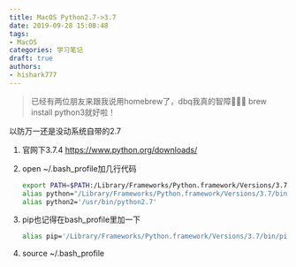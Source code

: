 ```yaml
---
title: MacOS Python2.7->3.7
date: 2019-09-28 15:08:48
tags: 
- MacOS
categories: 学习笔记
draft: true
authors:
- hishark777
---
```

>已经有两位朋友来跟我说用homebrew了，dbq我真的智障🤦🏻‍♀️
brew install python3就好啦！

以防万一还是没动系统自带的2.7

1. 官网下3.7.4
    https://www.python.org/downloads/

2. open ~/.bash_profile加几行代码
    ```bash
    export PATH=$PATH:/Library/Frameworks/Python.framework/Versions/3.7/bin:
    alias python="/Library/Frameworks/Python.framework/Versions/3.7/bin/python3.7"
    alias python2='/usr/bin/python2.7'
    ```

3. pip也记得在bash_profile里加一下
    ```bash
    alias pip='/Library/Frameworks/Python.framework/Versions/3.7/bin/pip3.7'
    ```

4. source ~/.bash_profile
<!--more-->

